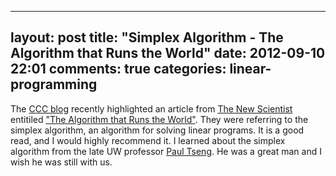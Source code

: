 
---
layout: post
title: "Simplex Algorithm - The Algorithm that Runs the World"
date: 2012-09-10 22:01
comments: true
categories: linear-programming
---

The [CCC blog](http://www.cccblog.org/2012/08/20/the-algorithm-that-runs-the-world/?utm_source=feedburner&utm_medium=feed&utm_campaign=Feed%3A+cccblog%2FwDnv+%28CCC+Blog%29) recently highlighted an article from [The New Scientist](http://www.newscientist.com/article/mg21528771.100-the-algorithm-that-runs-the-world.html?full=true) entitiled ["The Algorithm that Runs the World"](http://www.cccblog.org/2012/08/20/the-algorithm-that-runs-the-world/?utm_source=feedburner&utm_medium=feed&utm_campaign=Feed%3A+cccblog%2FwDnv+%28CCC+Blog%29). They were referring to the simplex algorithm, an algorithm for solving linear programs. It is a good read, and I would highly recommend it. I learned about the simplex algorithm from the late UW professor [Paul Tseng](http://en.wikipedia.org/wiki/Paul_Tseng). He was a great man and I wish he was still with us.

